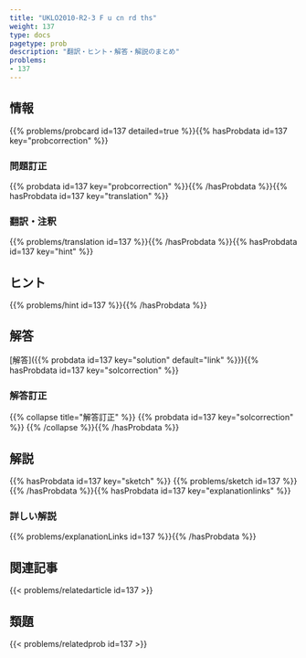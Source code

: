 ```yaml
---
title: "UKLO2010-R2-3 F u cn rd ths"
weight: 137
type: docs
pagetype: prob
description: "翻訳・ヒント・解答・解説のまとめ"
problems: 
- 137
---
```


## 情報

{{% problems/probcard id=137 detailed=true %}}{{% hasProbdata id=137 key="probcorrection" %}}

### 問題訂正

{{% probdata id=137 key="probcorrection" %}}{{% /hasProbdata %}}{{% hasProbdata id=137 key="translation" %}}

### 翻訳・注釈

{{% problems/translation id=137 %}}{{% /hasProbdata %}}{{% hasProbdata id=137 key="hint" %}}

## ヒント

{{% problems/hint id=137 %}}{{% /hasProbdata %}}

## 解答

[解答]({{% probdata id=137 key="solution" default="link" %}}){{% hasProbdata id=137 key="solcorrection" %}}

### 解答訂正

{{% collapse title="解答訂正" %}}
{{% probdata id=137 key="solcorrection" %}}
{{% /collapse %}}{{% /hasProbdata %}}

## 解説

{{% hasProbdata id=137 key="sketch" %}}
{{% problems/sketch id=137 %}}
{{% /hasProbdata %}}{{% hasProbdata id=137 key="explanationlinks" %}}

### 詳しい解説

{{% problems/explanationLinks id=137 %}}{{% /hasProbdata %}}

## 関連記事

{{< problems/relatedarticle id=137 >}}

## 類題

{{< problems/relatedprob id=137 >}}
